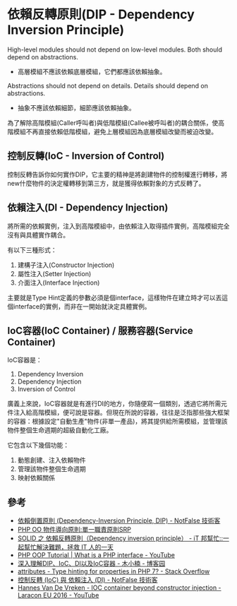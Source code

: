 # 依賴反轉原則(DIP - Dependency Inversion Principle)
High-level modules should not depend on low-level modules. Both should depend on abstractions.
- 高層模組不應該依賴底層模組，它們都應該依賴抽象。

Abstractions should not depend on details. Details should depend on abstractions.
- 抽象不應該依賴細節，細節應該依賴抽象。

為了解除高階模組(Caller呼叫者)與低階模組(Callee被呼叫者)的耦合關係，使高階模組不再直接依賴低階模組，避免上層模組因為底層模組改變而被迫改變。

## 控制反轉(IoC - Inversion of Control)
控制反轉告訴你如何實作DIP，它主要的精神是將創建物件的控制權進行轉移，將new什麼物件的決定權轉移到第三方，就是獲得依賴對象的方式反轉了。

## 依賴注入(DI - Dependency Injection)
將所需的依賴實例，注入到高階模組中，由依賴注入取得插件實例，高階模組完全沒有與具體實作耦合。

有以下三種形式：
1. 建構子注入(Constructor Injection)
2. 屬性注入(Setter Injection)
3. 介面注入(Interface Injection)

主要就是Type Hint定義的參數必須是個interface，這樣物件在建立時才可以丟這個interface的實例，而非在一開始就決定具體實例。

## IoC容器(IoC Container) / 服務容器(Service Container) 
IoC容器是：
1. Dependency Inversion
2. Dependency Injection
3. Inversion of Control

廣義上來說，IoC容器就是有進行DI的地方，你隨便寫一個類別，透過它將所需元件注入給高階模組，便可說是容器。但現在所說的容器，往往是泛指那些強大框架的容器：根據設定"自動生產"物件(非單一產品)，將其提供給所需模組，並管理該物件整個生命週期的超級自動化工廠。

它包含以下幾個功能：
1. 動態創建、注入依賴物件
2. 管理該物件整個生命週期
3. 映射依賴關係

## 參考
- [依賴倒置原則 (Dependency-Inversion Principle, DIP) - NotFalse 技術客](https://notfalse.net/1/dip)
- [PHP OO 物件導向原則:單一職責原則SRP](https://wadehuanglearning.blogspot.com/2017/08/php-oo.html)
- [SOLID 之 依賴反轉原則（Dependency inversion principle） - iT 邦幫忙::一起幫忙解決難題，拯救 IT 人的一天](https://ithelp.ithome.com.tw/articles/10192844)
- [PHP OOP Tutorial | What is a PHP interface - YouTube](https://www.youtube.com/watch?v=dk_1Q_LB14k)
- [深入理解DIP、IoC、DI以及IoC容器 - 木小楠 - 博客园](http://www.cnblogs.com/liuhaorain/p/3747470.html)
- [attributes - Type hinting for properties in PHP 7? - Stack Overflow](https://stackoverflow.com/questions/37254695/type-hinting-for-properties-in-php-7)
- [控制反轉 (IoC) 與 依賴注入 (DI) - NotFalse 技術客](https://notfalse.net/3/ioc-di)
- [Hannes Van De Vreken - IOC container beyond constructor injection - Laracon EU 2016 - YouTube](https://www.youtube.com/watch?v=WMT8txJHdKI)